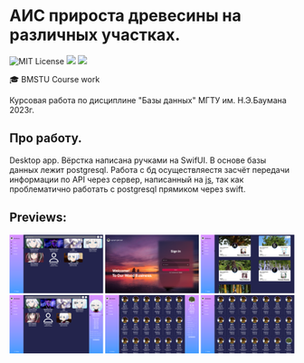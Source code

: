 # АИС прироста древесины на различных участках.
<img src="https://img.shields.io/github/license/mightyK1ngRichard/IU5?color=brightgreen" alt="MIT License"/> <img src="https://img.shields.io/badge/language-SwiftUI-red.svg"/> <img src="https://img.shields.io/badge/language-postgresql-blue.svg"/>

🎓 BMSTU Course work

Курсовая работа по дисциплине "Базы данных" МГТУ им. Н.Э.Баумана 2023г.

## Про работу. 
Desktop app. Вёрстка написана ручками на SwifUI.
В основе базы данных лежит postgresql. Работа с бд осуществляестя засчёт передачи информации по API через сервер, написанный на [js](https://github.com/mightyK1ngRichard/APIServer), так как проблематично работать с postgresql прямиком через swift.

## Previews:
<img class="authorization" src="https://github.com/mightyK1ngRichard/WoodGrowthCourseWorkSwiftUI/blob/main/Previews/Preview.png" width="1000"/>
